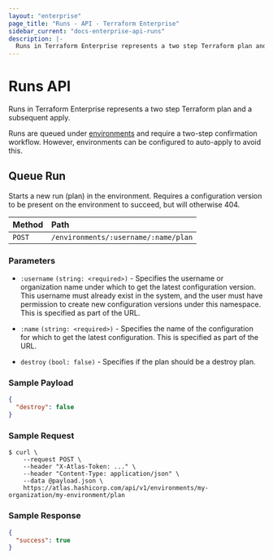 ```yaml
---
layout: "enterprise"
page_title: "Runs - API - Terraform Enterprise"
sidebar_current: "docs-enterprise-api-runs"
description: |-
  Runs in Terraform Enterprise represents a two step Terraform plan and a subsequent apply.
---
```


# Runs API

Runs in Terraform Enterprise represents a two step Terraform plan and a
subsequent apply.

Runs are queued under [environments](/docs/enterprise/api/environments.html)
and require a two-step confirmation workflow. However, environments
can be configured to auto-apply to avoid this.

## Queue Run

Starts a new run (plan) in the environment. Requires a configuration version to
be present on the environment to succeed, but will otherwise 404.

| Method | Path           |
| :----- | :------------- |
| `POST` | `/environments/:username/:name/plan` |

### Parameters

- `:username` `(string: <required>)` - Specifies the username or organization
  name under which to get the latest configuration version. This username must
  already exist in the system, and the user must have permission to create new
  configuration versions under this namespace. This is specified as part of the
  URL.

- `:name` `(string: <required>)` - Specifies the name of the configuration for
  which to get the latest configuration. This is specified as part of the URL.

- `destroy` `(bool: false)` - Specifies if the plan should be a destroy plan.

### Sample Payload

```json
{
  "destroy": false
}
```

### Sample Request

```text
$ curl \
    --request POST \
    --header "X-Atlas-Token: ..." \
    --header "Content-Type: application/json" \
    --data @payload.json \
    https://atlas.hashicorp.com/api/v1/environments/my-organization/my-environment/plan
```

### Sample Response

```json
{
  "success": true
}
```
